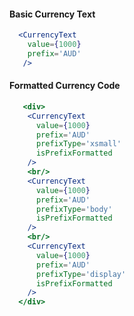 #### Basic Currency Text

```jsx
  <CurrencyText
    value={1000}
    prefix='AUD'
   />
```

#### Formatted Currency Code

```jsx
   <div>
    <CurrencyText
      value={1000}
      prefix='AUD'
      prefixType='xsmall'
      isPrefixFormatted
    />
    <br/>
    <CurrencyText
      value={1000}
      prefix='AUD'
      prefixType='body'
      isPrefixFormatted
    />
    <br/>
    <CurrencyText
      value={1000}
      prefix='AUD'
      prefixType='display'
      isPrefixFormatted
    />
  </div>
```
